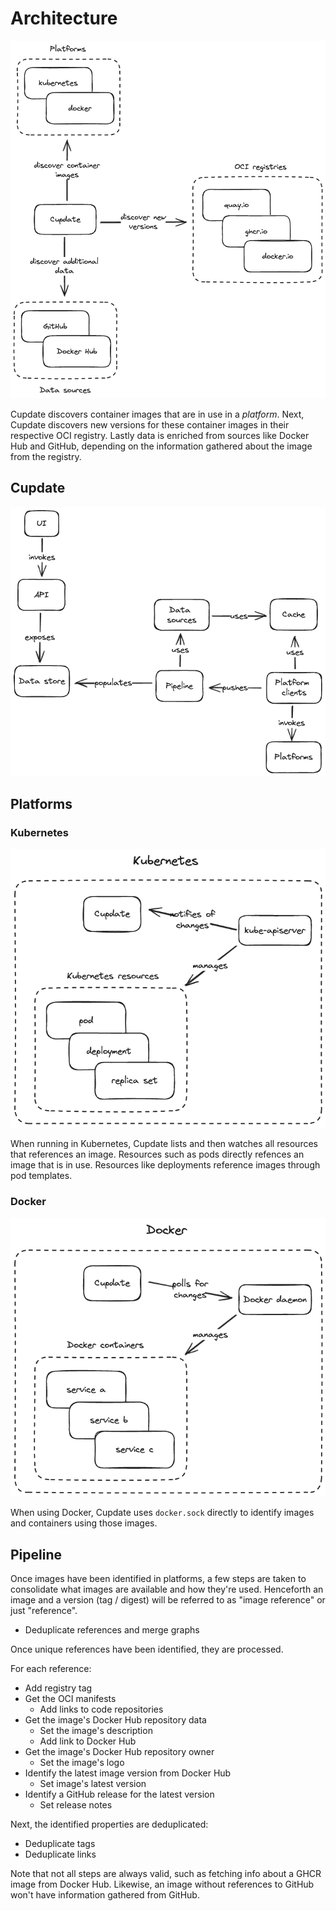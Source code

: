 # Architecture

![A simplified overview of the architecture](overview.excalidraw.png)

Cupdate discovers container images that are in use in a _platform_. Next,
Cupdate discovers new versions for these container images in their respective
OCI registry. Lastly data is enriched from sources like Docker Hub and GitHub,
depending on the information gathered about the image from the registry.

## Cupdate

![An overview of the parts that constitute Cupdate](cupdate.excalidraw.png)

## Platforms

### Kubernetes

![An overview of how Cupdate uses Kubernetes](kubernetes.excalidraw.png)

When running in Kubernetes, Cupdate lists and then watches all resources that
references an image. Resources such as pods directly refences an image that is
in use. Resources like deployments reference images through pod templates.

### Docker

![An overview of how Cupdate uses Docker](docker.excalidraw.png)

When using Docker, Cupdate uses `docker.sock` directly to identify images and
containers using those images.

## Pipeline

Once images have been identified in platforms, a few steps are taken to
consolidate what images are available and how they're used. Henceforth an image
and a version (tag / digest) will be referred to as "image reference" or just
"reference".

- Deduplicate references and merge graphs

Once unique references have been identified, they are processed.

For each reference:

- Add registry tag
- Get the OCI manifests
  - Add links to code repositories
- Get the image's Docker Hub repository data
  - Set the image's description
  - Add link to Docker Hub
- Get the image's Docker Hub repository owner
  - Set the image's logo
- Identify the latest image version from Docker Hub
  - Set image's latest version
- Identify a GitHub release for the latest version
  - Set release notes

Next, the identified properties are deduplicated:

- Deduplicate tags
- Deduplicate links

Note that not all steps are always valid, such as fetching info about a GHCR
image from Docker Hub. Likewise, an image without references to GitHub won't
have information gathered from GitHub.
